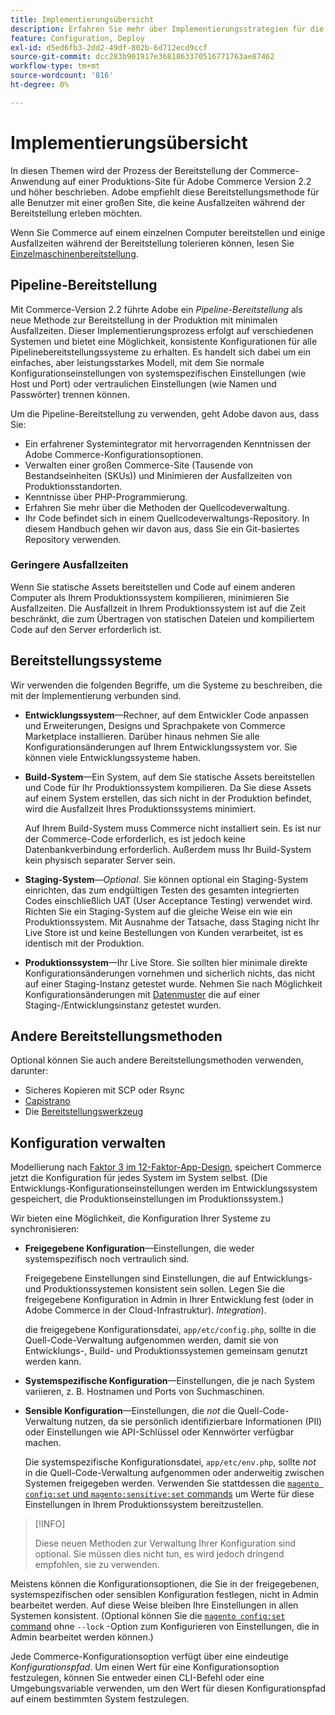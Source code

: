 ```yaml
---
title: Implementierungsübersicht
description: Erfahren Sie mehr über Implementierungsstrategien für die Commerce-Anwendung.
feature: Configuration, Deploy
exl-id: d5ed6fb3-2dd2-49df-802b-6d712ecd9ccf
source-git-commit: dcc283b901917e3681863370516771763ae87462
workflow-type: tm+mt
source-wordcount: '816'
ht-degree: 0%

---
```


# Implementierungsübersicht

In diesen Themen wird der Prozess der Bereitstellung der Commerce-Anwendung auf einer Produktions-Site für Adobe Commerce Version 2.2 und höher beschrieben. Adobe empfiehlt diese Bereitstellungsmethode für alle Benutzer mit einer großen Site, die keine Ausfallzeiten während der Bereitstellung erleben möchten.

Wenn Sie Commerce auf einem einzelnen Computer bereitstellen und einige Ausfallzeiten während der Bereitstellung tolerieren können, lesen Sie [Einzelmaschinenbereitstellung](../deployment/single-machine.md).

## Pipeline-Bereitstellung

Mit Commerce-Version 2.2 führte Adobe ein _Pipeline-Bereitstellung_ als neue Methode zur Bereitstellung in der Produktion mit minimalen Ausfallzeiten. Dieser Implementierungsprozess erfolgt auf verschiedenen Systemen und bietet eine Möglichkeit, konsistente Konfigurationen für alle Pipelinebereitstellungssysteme zu erhalten. Es handelt sich dabei um ein einfaches, aber leistungsstarkes Modell, mit dem Sie normale Konfigurationseinstellungen von systemspezifischen Einstellungen (wie Host und Port) oder vertraulichen Einstellungen (wie Namen und Passwörter) trennen können.

Um die Pipeline-Bereitstellung zu verwenden, geht Adobe davon aus, dass Sie:

- Ein erfahrener Systemintegrator mit hervorragenden Kenntnissen der Adobe Commerce-Konfigurationsoptionen.
- Verwalten einer großen Commerce-Site (Tausende von Bestandseinheiten (SKUs)) und Minimieren der Ausfallzeiten von Produktionsstandorten.
- Kenntnisse über PHP-Programmierung.
- Erfahren Sie mehr über die Methoden der Quellcodeverwaltung.
- Ihr Code befindet sich in einem Quellcodeverwaltungs-Repository. In diesem Handbuch gehen wir davon aus, dass Sie ein Git-basiertes Repository verwenden.

### Geringere Ausfallzeiten

Wenn Sie statische Assets bereitstellen und Code auf einem anderen Computer als Ihrem Produktionssystem kompilieren, minimieren Sie Ausfallzeiten. Die Ausfallzeit in Ihrem Produktionssystem ist auf die Zeit beschränkt, die zum Übertragen von statischen Dateien und kompiliertem Code auf den Server erforderlich ist.

## Bereitstellungssysteme

Wir verwenden die folgenden Begriffe, um die Systeme zu beschreiben, die mit der Implementierung verbunden sind.

- **Entwicklungssystem**—Rechner, auf dem Entwickler Code anpassen und Erweiterungen, Designs und Sprachpakete von Commerce Marketplace installieren. Darüber hinaus nehmen Sie alle Konfigurationsänderungen auf Ihrem Entwicklungssystem vor. Sie können viele Entwicklungssysteme haben.

- **Build-System**—Ein System, auf dem Sie statische Assets bereitstellen und Code für Ihr Produktionssystem kompilieren. Da Sie diese Assets auf einem System erstellen, das sich nicht in der Produktion befindet, wird die Ausfallzeit Ihres Produktionssystems minimiert.

  Auf Ihrem Build-System muss Commerce nicht installiert sein. Es ist nur der Commerce-Code erforderlich, es ist jedoch keine Datenbankverbindung erforderlich. Außerdem muss Ihr Build-System kein physisch separater Server sein.

- **Staging-System**—_Optional_. Sie können optional ein Staging-System einrichten, das zum endgültigen Testen des gesamten integrierten Codes einschließlich UAT (User Acceptance Testing) verwendet wird. Richten Sie ein Staging-System auf die gleiche Weise ein wie ein Produktionssystem. Mit Ausnahme der Tatsache, dass Staging nicht Ihr Live Store ist und keine Bestellungen von Kunden verarbeitet, ist es identisch mit der Produktion.

- **Produktionssystem**—Ihr Live Store. Sie sollten hier minimale direkte Konfigurationsänderungen vornehmen und sicherlich nichts, das nicht auf einer Staging-Instanz getestet wurde. Nehmen Sie nach Möglichkeit Konfigurationsänderungen mit [Datenmuster](https://developer.adobe.com/commerce/php/development/components/declarative-schema/patches/) die auf einer Staging-/Entwicklungsinstanz getestet wurden.

## Andere Bereitstellungsmethoden

Optional können Sie auch andere Bereitstellungsmethoden verwenden, darunter:

- Sicheres Kopieren mit SCP oder Rsync
- [Capistrano](https://capistranorb.com/documentation/overview/what-is-capistrano)
- Die [Bereitstellungswerkzeug](https://deployer.org/)

## Konfiguration verwalten

Modellierung nach [Faktor 3 im 12-Faktor-App-Design](https://12factor.net/config), speichert Commerce jetzt die Konfiguration für jedes System im System selbst. (Die Entwicklungs-Konfigurationseinstellungen werden im Entwicklungssystem gespeichert, die Produktionseinstellungen im Produktionssystem.)

Wir bieten eine Möglichkeit, die Konfiguration Ihrer Systeme zu synchronisieren:

- **Freigegebene Konfiguration**—Einstellungen, die weder systemspezifisch noch vertraulich sind.

  Freigegebene Einstellungen sind Einstellungen, die auf Entwicklungs- und Produktionssystemen konsistent sein sollen. Legen Sie die freigegebene Konfiguration in Admin in Ihrer Entwicklung fest (oder in Adobe Commerce in der Cloud-Infrastruktur). _Integration_).

  die freigegebene Konfigurationsdatei, `app/etc/config.php`, sollte in die Quell-Code-Verwaltung aufgenommen werden, damit sie von Entwicklungs-, Build- und Produktionssystemen gemeinsam genutzt werden kann.

- **Systemspezifische Konfiguration**—Einstellungen, die je nach System variieren, z. B. Hostnamen und Ports von Suchmaschinen.

- **Sensible Konfiguration**—Einstellungen, die _not_ die Quell-Code-Verwaltung nutzen, da sie persönlich identifizierbare Informationen (PII) oder Einstellungen wie API-Schlüssel oder Kennwörter verfügbar machen.

  Die systemspezifische Konfigurationsdatei, `app/etc/env.php`, sollte _not_ in die Quell-Code-Verwaltung aufgenommen oder anderweitig zwischen Systemen freigegeben werden. Verwenden Sie stattdessen die [`magento config:set` und `magento:sensitive:set` commands](../cli/set-configuration-values.md) um Werte für diese Einstellungen in Ihrem Produktionssystem bereitzustellen.

>[!INFO]
>
>Diese neuen Methoden zur Verwaltung Ihrer Konfiguration sind optional. Sie müssen dies nicht tun, es wird jedoch dringend empfohlen, sie zu verwenden.

Meistens können die Konfigurationsoptionen, die Sie in der freigegebenen, systemspezifischen oder sensiblen Konfiguration festlegen, nicht in Admin bearbeitet werden. Auf diese Weise bleiben Ihre Einstellungen in allen Systemen konsistent. (Optional können Sie die [`magento config:set` command](../cli/set-configuration-values.md) ohne `--lock` -Option zum Konfigurieren von Einstellungen, die in Admin bearbeitet werden können.)

Jede Commerce-Konfigurationsoption verfügt über eine eindeutige _Konfigurationspfad_. Um einen Wert für eine Konfigurationsoption festzulegen, können Sie entweder einen CLI-Befehl oder eine Umgebungsvariable verwenden, um den Wert für diesen Konfigurationspfad auf einem bestimmten System festzulegen.

